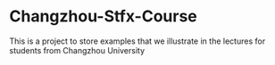 # Changzhou-Stfx-Course
This is a project to store examples that we illustrate in the lectures for students from Changzhou University
